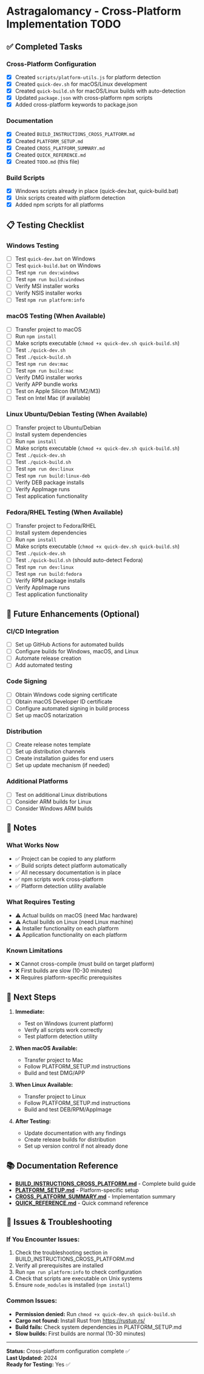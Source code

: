 # Astragalomancy - Cross-Platform Implementation TODO

## ✅ Completed Tasks

### Cross-Platform Configuration
- [x] Created `scripts/platform-utils.js` for platform detection
- [x] Created `quick-dev.sh` for macOS/Linux development
- [x] Created `quick-build.sh` for macOS/Linux builds with auto-detection
- [x] Updated `package.json` with cross-platform npm scripts
- [x] Added cross-platform keywords to package.json

### Documentation
- [x] Created `BUILD_INSTRUCTIONS_CROSS_PLATFORM.md`
- [x] Created `PLATFORM_SETUP.md`
- [x] Created `CROSS_PLATFORM_SUMMARY.md`
- [x] Created `QUICK_REFERENCE.md`
- [x] Created `TODO.md` (this file)

### Build Scripts
- [x] Windows scripts already in place (quick-dev.bat, quick-build.bat)
- [x] Unix scripts created with platform detection
- [x] Added npm scripts for all platforms

## 📋 Testing Checklist

### Windows Testing
- [ ] Test `quick-dev.bat` on Windows
- [ ] Test `quick-build.bat` on Windows
- [ ] Test `npm run dev:windows`
- [ ] Test `npm run build:windows`
- [ ] Verify MSI installer works
- [ ] Verify NSIS installer works
- [ ] Test `npm run platform:info`

### macOS Testing (When Available)
- [ ] Transfer project to macOS
- [ ] Run `npm install`
- [ ] Make scripts executable (`chmod +x quick-dev.sh quick-build.sh`)
- [ ] Test `./quick-dev.sh`
- [ ] Test `./quick-build.sh`
- [ ] Test `npm run dev:mac`
- [ ] Test `npm run build:mac`
- [ ] Verify DMG installer works
- [ ] Verify APP bundle works
- [ ] Test on Apple Silicon (M1/M2/M3)
- [ ] Test on Intel Mac (if available)

### Linux Ubuntu/Debian Testing (When Available)
- [ ] Transfer project to Ubuntu/Debian
- [ ] Install system dependencies
- [ ] Run `npm install`
- [ ] Make scripts executable (`chmod +x quick-dev.sh quick-build.sh`)
- [ ] Test `./quick-dev.sh`
- [ ] Test `./quick-build.sh`
- [ ] Test `npm run dev:linux`
- [ ] Test `npm run build:linux-deb`
- [ ] Verify DEB package installs
- [ ] Verify AppImage runs
- [ ] Test application functionality

### Fedora/RHEL Testing (When Available)
- [ ] Transfer project to Fedora/RHEL
- [ ] Install system dependencies
- [ ] Run `npm install`
- [ ] Make scripts executable (`chmod +x quick-dev.sh quick-build.sh`)
- [ ] Test `./quick-dev.sh`
- [ ] Test `./quick-build.sh` (should auto-detect Fedora)
- [ ] Test `npm run dev:linux`
- [ ] Test `npm run build:fedora`
- [ ] Verify RPM package installs
- [ ] Verify AppImage runs
- [ ] Test application functionality

## 🔄 Future Enhancements (Optional)

### CI/CD Integration
- [ ] Set up GitHub Actions for automated builds
- [ ] Configure builds for Windows, macOS, and Linux
- [ ] Automate release creation
- [ ] Add automated testing

### Code Signing
- [ ] Obtain Windows code signing certificate
- [ ] Obtain macOS Developer ID certificate
- [ ] Configure automated signing in build process
- [ ] Set up macOS notarization

### Distribution
- [ ] Create release notes template
- [ ] Set up distribution channels
- [ ] Create installation guides for end users
- [ ] Set up update mechanism (if needed)

### Additional Platforms
- [ ] Test on additional Linux distributions
- [ ] Consider ARM builds for Linux
- [ ] Consider Windows ARM builds

## 📝 Notes

### What Works Now
- ✅ Project can be copied to any platform
- ✅ Build scripts detect platform automatically
- ✅ All necessary documentation is in place
- ✅ npm scripts work cross-platform
- ✅ Platform detection utility available

### What Requires Testing
- ⚠️ Actual builds on macOS (need Mac hardware)
- ⚠️ Actual builds on Linux (need Linux machine)
- ⚠️ Installer functionality on each platform
- ⚠️ Application functionality on each platform

### Known Limitations
- ❌ Cannot cross-compile (must build on target platform)
- ❌ First builds are slow (10-30 minutes)
- ❌ Requires platform-specific prerequisites

## 🎯 Next Steps

1. **Immediate:**
   - Test on Windows (current platform)
   - Verify all scripts work correctly
   - Test platform detection utility

2. **When macOS Available:**
   - Transfer project to Mac
   - Follow PLATFORM_SETUP.md instructions
   - Build and test DMG/APP

3. **When Linux Available:**
   - Transfer project to Linux
   - Follow PLATFORM_SETUP.md instructions
   - Build and test DEB/RPM/AppImage

4. **After Testing:**
   - Update documentation with any findings
   - Create release builds for distribution
   - Set up version control if not already done

## 📚 Documentation Reference

- **[BUILD_INSTRUCTIONS_CROSS_PLATFORM.md](BUILD_INSTRUCTIONS_CROSS_PLATFORM.md)** - Complete build guide
- **[PLATFORM_SETUP.md](PLATFORM_SETUP.md)** - Platform-specific setup
- **[CROSS_PLATFORM_SUMMARY.md](CROSS_PLATFORM_SUMMARY.md)** - Implementation summary
- **[QUICK_REFERENCE.md](QUICK_REFERENCE.md)** - Quick command reference

## 🐛 Issues & Troubleshooting

### If You Encounter Issues:

1. Check the troubleshooting section in BUILD_INSTRUCTIONS_CROSS_PLATFORM.md
2. Verify all prerequisites are installed
3. Run `npm run platform:info` to check configuration
4. Check that scripts are executable on Unix systems
5. Ensure `node_modules` is installed (`npm install`)

### Common Issues:
- **Permission denied:** Run `chmod +x quick-dev.sh quick-build.sh`
- **Cargo not found:** Install Rust from https://rustup.rs/
- **Build fails:** Check system dependencies in PLATFORM_SETUP.md
- **Slow builds:** First builds are normal (10-30 minutes)

---

**Status:** Cross-platform configuration complete ✅  
**Last Updated:** 2024  
**Ready for Testing:** Yes ✅
